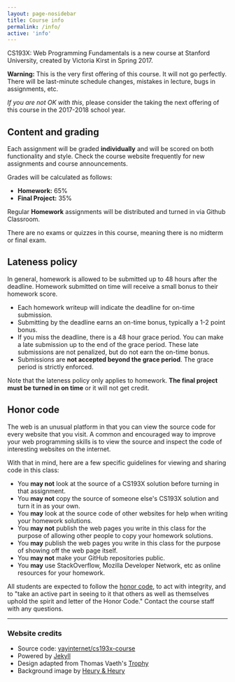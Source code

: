 ```yaml
---
layout: page-nosidebar
title: Course info
permalink: /info/
active: 'info'
---
```


CS193X: Web Programming Fundamentals is a new course at Stanford University, created by Victoria Kirst in Spring 2017.

**Warning:** This is the very first offering of this course. It will not go perfectly. There will be last-minute schedule changes, mistakes in lecture, bugs in assignments, etc.

_If you are not OK with this_, please consider the taking the next offering of this course in the 2017-2018 school year.

## Content and grading
Each assignment will be graded **individually** and will be scored on both functionality and style. Check the course website frequently for new assignments and course announcements.

Grades will be calculated as follows:
- **Homework:** 65%
- **Final Project:** 35%

Regular **Homework** assignments will be distributed and turned in via Github Classroom.

There are no exams or quizzes in this course, meaning there is no midterm or final exam.

## Lateness policy
In general, homework is allowed to be submitted up to 48 hours after the deadline. Homework submitted on time will receive a small bonus to their homework score.

- Each homework writeup will indicate the deadline for on-time submission.
- Submitting by the deadline earns an on-time bonus, typically a 1-2 point bonus.
- If you miss the deadline, there is a 48 hour grace period. You can make a late submission up to the end of the grace period. These late submissions are not penalized, but do not earn the on-time bonus.
- Submissions are **not accepted beyond the grace period**. The grace period is strictly enforced.

Note that the lateness policy only applies to homework. **The final project must be turned in on time** or it will not get credit.


## Honor code

The web is an unusual platform in that you can view the source code for every website that you visit. A common and encouraged way to improve your web programming skills is to view the source and inspect the code of interesting websites on the internet.

With that in mind, here are a few specific guidelines for viewing and sharing code in this class:

- You **may not** look at the source of a CS193X solution before turning in that assignment.
- You **may not** copy the source of someone else's CS193X solution and turn it in as your own.
- You **may** look at the source code of other websites for help when writing your homework solutions.
- You **may not** publish the web pages you write in this class for the purpose of allowing other people to copy your homework solutions.
- You **may** publish the web pages you write in this class for the purpose of showing off the web page itself.
- You **may not** make your GitHub repositories public.
- You **may** use StackOverflow, Mozilla Developer Network, etc as online resources for your homework.

All students are expected to follow the [honor code](https://ed.stanford.edu/academics/masters-handbook/honor-code), to act with integrity, and to "take an active part in seeing to it that others as well as themselves uphold the spirit and letter of the Honor Code." Contact the course staff with any questions.

---

### Website credits

- Source code: [yayinternet/cs193x-course](https://github.com/yayinternet/cs193x-course)
- Powered by [Jekyll](https://jekyllrb.com/)
- Design adapted from Thomas Vaeth's [Trophy](http://thomasvaeth.com/trophy/)
- Background image by [Heury & Heury](http://thepatternlibrary.com/#retro-furnish)
